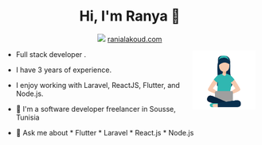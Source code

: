 
<h1 align="center">Hi, I'm Ranya 👋</h1>
<p align="center">
    <a href="https://www.linkedin.com/in/rania-lakoud-b935a9186/"><img src="https://img.shields.io/badge/linkedin-%230177B5?style=flat&logo=linkedin&logoColor=white"/></a>
        <a href="https://www.ranialakoud.com">ranialakoud.com</a>

 </p>
  
  <img src="https://github.com/lakoud/Ranya-lakoud/blob/main/ranyya-avatar.png" align="right" width="25%"/>


- Full stack developer .
- I have 3 years of experience.
- I enjoy working with Laravel, ReactJS, Flutter, and Node.js.

- 🔭 I'm a software developer freelancer in Sousse, Tunisia

- 💬 Ask me about * Flutter * Laravel * React.js * Node.js

<!---
lakoud/lakoud is a ✨ special ✨ repository because its `README.md` (this file) appears on your GitHub profile.
You can click the Preview link to take a look at your changes.
--->
